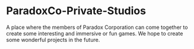 # ParadoxCo-Private-Studios
A place where the members of Paradox Corporation can come together to create some interesting and immersive or fun games. We hope to create some wonderful projects in the future.
